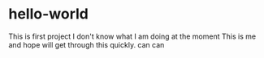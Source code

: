 # hello-world
This is first project
I don't know what I am doing at the moment
This is me and hope will get through this quickly.
can can
